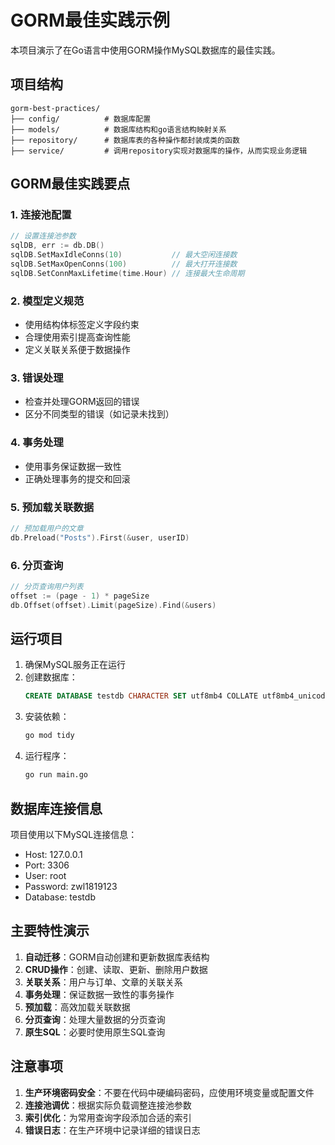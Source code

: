 # GORM最佳实践示例

本项目演示了在Go语言中使用GORM操作MySQL数据库的最佳实践。

## 项目结构

```
gorm-best-practices/
├── config/          # 数据库配置
├── models/          # 数据库结构和go语言结构映射关系
├── repository/      # 数据库表的各种操作都封装成类的函数
├── service/         # 调用repository实现对数据库的操作，从而实现业务逻辑
```

## GORM最佳实践要点

### 1. 连接池配置
```go
// 设置连接池参数
sqlDB, err := db.DB()
sqlDB.SetMaxIdleConns(10)           // 最大空闲连接数
sqlDB.SetMaxOpenConns(100)          // 最大打开连接数
sqlDB.SetConnMaxLifetime(time.Hour) // 连接最大生命周期
```

### 2. 模型定义规范
- 使用结构体标签定义字段约束
- 合理使用索引提高查询性能
- 定义关联关系便于数据操作

### 3. 错误处理
- 检查并处理GORM返回的错误
- 区分不同类型的错误（如记录未找到）

### 4. 事务处理
- 使用事务保证数据一致性
- 正确处理事务的提交和回滚

### 5. 预加载关联数据
```go
// 预加载用户的文章
db.Preload("Posts").First(&user, userID)
```

### 6. 分页查询
```go
// 分页查询用户列表
offset := (page - 1) * pageSize
db.Offset(offset).Limit(pageSize).Find(&users)
```

## 运行项目

1. 确保MySQL服务正在运行
2. 创建数据库：
   ```sql
   CREATE DATABASE testdb CHARACTER SET utf8mb4 COLLATE utf8mb4_unicode_ci;
   ```
3. 安装依赖：
   ```bash
   go mod tidy
   ```
4. 运行程序：
   ```bash
   go run main.go
   ```

## 数据库连接信息

项目使用以下MySQL连接信息：
- Host: 127.0.0.1
- Port: 3306
- User: root
- Password: zwl1819123
- Database: testdb

## 主要特性演示

1. **自动迁移**：GORM自动创建和更新数据库表结构
2. **CRUD操作**：创建、读取、更新、删除用户数据
3. **关联关系**：用户与订单、文章的关联关系
4. **事务处理**：保证数据一致性的事务操作
5. **预加载**：高效加载关联数据
6. **分页查询**：处理大量数据的分页查询
7. **原生SQL**：必要时使用原生SQL查询

## 注意事项

1. **生产环境密码安全**：不要在代码中硬编码密码，应使用环境变量或配置文件
2. **连接池调优**：根据实际负载调整连接池参数
3. **索引优化**：为常用查询字段添加合适的索引
4. **错误日志**：在生产环境中记录详细的错误日志